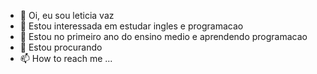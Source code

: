 - 👋 Oi, eu sou leticia vaz
- 👀 Estou interessada em estudar ingles e programacao
- 🌱 Estou no primeiro ano do ensino medio e aprendendo programacao
- 💞️ Estou procurando 
- 📫 How to reach me ...

<!---
leticiavaz0500/leticiavaz0500 is a ✨ special ✨ repository because its `README.md` (this file) appears on your GitHub profile.
You can click the Preview link to take a look at your changes.
--->
